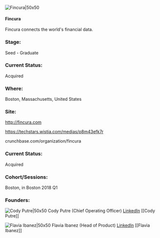 

![Fincura|50x50](https://apimg.techstars.com/connect/images/image_files/5acfbeccc1a4b85139000049/original/logo.png)

#### Fincura
Fincura connects the world's financial data.

### Stage: 
Seed - Graduate 

### Current Status: 
Acquired

### Where:
Boston, Massachusetts, United States

### Site:
http://fincura.com

https://techstars.wistia.com/medias/p8m43efk7r

crunchbase.com/organization/fincura

### Current Status: 
Acquired

### Cohort/Sessions: 
Boston, in Boston 2018 Q1

### Founders: 

![Cody Putre|50x50](https://apimg.techstars.com/connect/images/image_files/5a7a0757c9aec756b30000f1/original/Cody_Headshot_2.jpg) Cody Putre (Chief Operating Officer) [LinkedIn](https://linkedin.com/in/cody-putre-873b1691) [[Cody Putre]]

![Flavia Ibanez|50x50](http://s3.amazonaws.com/ts-accel-connect-uploads/images/image_files/5669b2c9a93e9fc0fd000001/original/AAEAAQAAAAAAAANBAAAAJDJmMWZlZWQxLTExMTktNDBhOC1iODc4LTlmZmVjMWYxZmIxNA.jpg) Flavia Ibanez (Head of Product) [LinkedIn](https://linkedin.com/in/flaviaibanez) [[Flavia Ibanez]]


